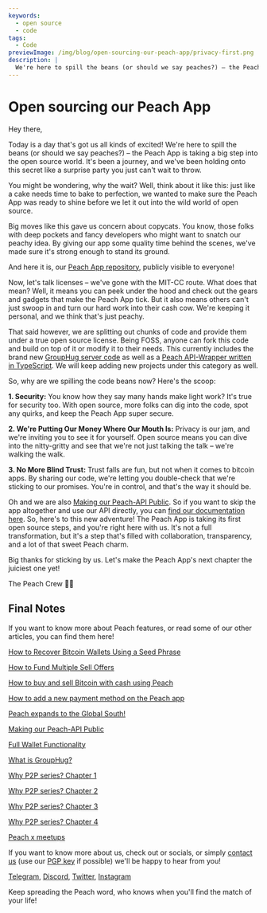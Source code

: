 ```yaml
---
keywords:
  - open source
  - code
tags:
  - Code
previewImage: /img/blog/open-sourcing-our-peach-app/privacy-first.png
description: |
  We're here to spill the beans (or should we say peaches?) – the Peach App is taking a big step into the open source world.
---
```


# Open sourcing our Peach App

Hey there,

Today is a day that's got us all kinds of excited! We're here to spill the beans (or should we say peaches?) – the Peach App is taking a big step into the open source world. It's been a journey, and we've been holding onto this secret like a surprise party you just can't wait to throw.

You might be wondering, why the wait? Well, think about it like this: just like a cake needs time to bake to perfection, we wanted to make sure the Peach App was ready to shine before we let it out into the wild world of open source.

Big moves like this gave us concern about copycats. You know, those folks with deep pockets and fancy developers who might want to snatch our peachy idea. By giving our app some quality time behind the scenes, we've made sure it's strong enough to stand its ground.

And here it is, our [Peach App repository](https://github.com/Peach2Peach/peach-app), publicly visible to everyone!

Now, let's talk licenses – we've gone with the MIT-CC route. What does that mean? Well, it means you can peek under the hood and check out the gears and gadgets that make the Peach App tick. But it also means others can't just swoop in and turn our hard work into their cash cow. We're keeping it personal, and we think that's just peachy.

That said however, we are splitting out chunks of code and provide them under a true open source license. Being FOSS, anyone can fork this code and build on top of it or modify it to their needs. This currently includes the brand new [GroupHug server code](https://github.com/Peach2Peach/groupHug) as well as a [Peach API-Wrapper written in TypeScript](https://github.com/Peach2Peach/peach-api-ts). We will keep adding new projects under this category as well.

So, why are we spilling the code beans now? Here's the scoop:

**1. Security:** You know how they say many hands make light work? It's true for security too. With open source, more folks can dig into the code, spot any quirks, and keep the Peach App super secure.

**2. We're Putting Our Money Where Our Mouth Is:** Privacy is our jam, and we're inviting you to see it for yourself. Open source means you can dive into the nitty-gritty and see that we're not just talking the talk – we're walking the walk.

**3. No More Blind Trust:** Trust falls are fun, but not when it comes to bitcoin apps. By sharing our code, we're letting you double-check that we're sticking to our promises. You're in control, and that's the way it should be.

Oh and we are also [Making our Peach-API Public](/blog/making-our-peach-api-public). So if you want to skip the app altogether and use our API directly, you can [find our documentation here](https://docs.peachbitcoin.com/#introduction).
So, here's to this new adventure! The Peach App is taking its first open source steps, and you're right here with us. It's not a full transformation, but it's a step that's filled with collaboration, transparency, and a lot of that sweet Peach charm.

Big thanks for sticking by us. Let's make the Peach App's next chapter the juiciest one yet!

The Peach Crew 🍑🎉

## Final Notes

If you want to know more about Peach features, or read some of our other articles, you can find them here!

[How to Recover Bitcoin Wallets Using a Seed Phrase](https://peachbitcoin.com/it/blog/how-to-restore-peach-wallet/)

[How to Fund Multiple Sell Offers](https://peachbitcoin.com/it/blog/funding-multiple-sell-offers/)

[How to buy and sell Bitcoin with cash using Peach](https://peachbitcoin.com/it/blog/how-to-buy-and-sell-bitcoin-with-cash-using-peach/)

[How to add a new payment method on the Peach app](https://peachbitcoin.com/it/blog/how-to-add-a-payment-method/)

[Peach expands to the Global South!](https://peachbitcoin.com/it/blog/peach-expands-to-the-global-south/)

[Making our Peach-API Public](https://peachbitcoin.com/it/blog/making-our-peach-api-public/)

[Full Wallet Functionality](https://peachbitcoin.com/it/blog/full-wallet-functionality/)

[What is GroupHug?](https://peachbitcoin.com/it/blog/group-hug/)

[Why P2P series? Chapter 1](https://peachbitcoin.com/it/blog/why-p2p-chapter-1/)

[Why P2P series? Chapter 2](https://peachbitcoin.com/it/blog/why-p2p-chapter-2/)

[Why P2P series? Chapter 3](https://peachbitcoin.com/it/blog/why-p2p-chapter-3-circular-economies/)

[Why P2P series? Chapter 4](https://peachbitcoin.com/it/blog/why-p2p-chapter-4-chains-of-trust/)

[Peach x meetups](https://peachbitcoin.com/it/blog/peach-for-meetups/)

If you want to know more about us, check out or socials, or simply [contact us](mailto:hello@peachbitcoin.com) (use our [PGP key](https://keys.openpgp.org/vks/v1/by-fingerprint/48339A19645E2E53488E0E5479E1B270FACD1BD2) if possible) we'll be happy to hear from you!

[Telegram](https://t.me/+GkOW1J-ixBBkZWRk), [Discord](https://discord.gg/ypeHz3SW54), [Twitter](https://twitter.com/peachbitcoin), [Instagram](https://instagram.com/peachbitcoin)

Keep spreading the Peach word, who knows when you'll find the match of your life!
